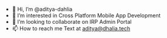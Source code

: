 - 👋 Hi, I’m @aditya-dahlia
- 👀 I’m interested in Cross Platform Mobile App Development
- 💞️ I’m looking to collaborate on IRP Admin Portal
- 📫 How to reach me Text at aditya@dhalia.tech

<!---
aditya-dahlia/aditya-dahlia is a ✨ special ✨ repository because its `README.md` (this file) appears on your GitHub profile.
You can click the Preview link to take a look at your changes.
--->
